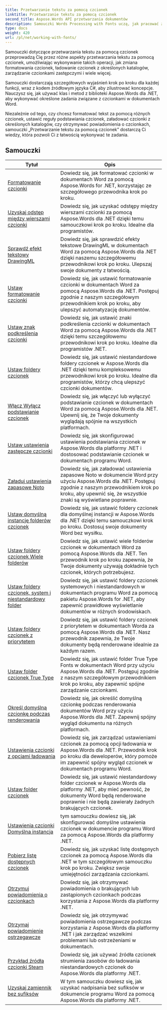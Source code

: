 ```yaml
---
title: Przetwarzanie tekstu za pomocą czcionek
linktitle: Przetwarzanie tekstu za pomocą czcionek
second_title: Aspose.Words API przetwarzania dokumentów
description: Samouczki Words Processing with Fonts uczą, jak pracować z czcionkami w programie Word za pomocą Aspose.Words dla .NET. Formatowanie, zamienniki, powiadomienia i wiele więcej.
type: docs
weight: 420
url: /pl/net/working-with-fonts/
---
```


Samouczki dotyczące przetwarzania tekstu za pomocą czcionek przeprowadzą Cię przez różne aspekty przetwarzania tekstu za pomocą czcionek, umożliwiając wykonywanie takich operacji, jak zmiana formatowania czcionek, ładowanie czcionek z określonych katalogów, zarządzanie czcionkami zastępczymi i wiele więcej.

Samouczki dostarczają szczegółowych wyjaśnień krok po kroku dla każdej funkcji, wraz z kodem źródłowym języka C#, aby zilustrować koncepcje. Nauczysz się, jak używać klas i metod z biblioteki Aspose.Words dla .NET, aby wykonywać określone zadania związane z czcionkami w dokumentach Word.

Niezależnie od tego, czy chcesz formatować tekst za pomocą różnych czcionek, ustawić reguły podstawiania czcionek, załadować czcionki z określonych katalogów, czy otrzymywać powiadomienia o czcionkach, samouczki „Przetwarzanie tekstu za pomocą czcionek” dostarczą Ci wiedzy, która pozwoli Ci z łatwością wykonywać te zadania.

 ## Samouczki
| Tytuł | Opis |
| --- | --- |
| [Formatowanie czcionki](./font-formatting/) | Dowiedz się, jak formatować czcionki w dokumentach Word za pomocą Aspose.Words for .NET, korzystając ze szczegółowego przewodnika krok po kroku. |
| [Uzyskaj odstęp między wierszami czcionki](./get-font-line-spacing/) | Dowiedz się, jak uzyskać odstępy między wierszami czcionki za pomocą Aspose.Words dla .NET dzięki temu samouczkowi krok po kroku. Idealne dla programistów. |
| [Sprawdź efekt tekstowy DrawingML](./check-drawingml-text-effect/) | Dowiedz się, jak sprawdzić efekty tekstowe DrawingML w dokumentach Word za pomocą Aspose.Words dla .NET dzięki naszemu szczegółowemu przewodnikowi krok po kroku. Ulepszaj swoje dokumenty z łatwością. |
| [Ustaw formatowanie czcionki](./set-font-formatting/) | Dowiedz się, jak ustawić formatowanie czcionki w dokumentach Word za pomocą Aspose.Words dla .NET. Postępuj zgodnie z naszym szczegółowym przewodnikiem krok po kroku, aby ulepszyć automatyzację dokumentów. |
| [Ustaw znak podkreślenia czcionki](./set-font-emphasis-mark/) | Dowiedz się, jak ustawić znaki podkreślenia czcionki w dokumentach Word za pomocą Aspose.Words dla .NET dzięki temu szczegółowemu przewodnikowi krok po kroku. Idealne dla programistów .NET. |
| [Ustaw foldery czcionek](./set-fonts-folders/) | Dowiedz się, jak ustawić niestandardowe foldery czcionek w Aspose.Words dla .NET dzięki temu kompleksowemu przewodnikowi krok po kroku. Idealne dla programistów, którzy chcą ulepszyć czcionki dokumentów. |
| [Włącz Wyłącz podstawianie czcionek](./enable-disable-font-substitution/) | Dowiedz się, jak włączyć lub wyłączyć podstawianie czcionek w dokumentach Word za pomocą Aspose.Words dla .NET. Upewnij się, że Twoje dokumenty wyglądają spójnie na wszystkich platformach. |
| [Ustaw ustawienia zastępcze czcionki](./set-font-fallback-settings/) | Dowiedz się, jak skonfigurować ustawienia podstawiania czcionek w Aspose.Words dla platformy .NET i dostosować podstawianie czcionek w dokumentach programu Word. |
| [Załaduj ustawienia zapasowe Noto](./load-noto-fallback-settings/) | Dowiedz się, jak załadować ustawienia zapasowe Noto w dokumencie Word przy użyciu Aspose.Words dla .NET. Postępuj zgodnie z naszym przewodnikiem krok po kroku, aby upewnić się, że wszystkie znaki są wyświetlane poprawnie. |
| [Ustaw domyślną instancję folderów czcionek](./set-fonts-folders-default-instance/) | Dowiedz się, jak ustawić foldery czcionek dla domyślnej instancji w Aspose.Words dla .NET dzięki temu samouczkowi krok po kroku. Dostosuj swoje dokumenty Word bez wysiłku. |
| [Ustaw foldery czcionek Wiele folderów](./set-fonts-folders-multiple-folders/) | Dowiedz się, jak ustawić wiele folderów czcionek w dokumentach Word za pomocą Aspose.Words dla .NET. Ten przewodnik krok po kroku zapewnia, że Twoje dokumenty używają dokładnie tych czcionek, których potrzebujesz. |
| [Ustaw foldery czcionek, system i niestandardowy folder](./set-fonts-folders-system-and-custom-folder/) | Dowiedz się, jak ustawić foldery czcionek systemowych i niestandardowych w dokumentach programu Word za pomocą pakietu Aspose.Words for .NET, aby zapewnić prawidłowe wyświetlanie dokumentów w różnych środowiskach. |
| [Ustaw foldery czcionek z priorytetem](./set-fonts-folders-with-priority/) | Dowiedz się, jak ustawić foldery czcionek z priorytetem w dokumentach Worda za pomocą Aspose.Words dla .NET. Nasz przewodnik zapewnia, że Twoje dokumenty będą renderowane idealnie za każdym razem. |
| [Ustaw folder czcionek True Type](./set-true-type-fonts-folder/) | Dowiedz się, jak ustawić folder True Type Fonts w dokumentach Word przy użyciu Aspose.Words dla .NET. Postępuj zgodnie z naszym szczegółowym przewodnikiem krok po kroku, aby zapewnić spójne zarządzanie czcionkami. |
| [Określ domyślną czcionkę podczas renderowania](./specify-default-font-when-rendering/) | Dowiedz się, jak określić domyślną czcionkę podczas renderowania dokumentów Word przy użyciu Aspose.Words dla .NET. Zapewnij spójny wygląd dokumentu na różnych platformach. |
| [Ustawienia czcionki z opcjami ładowania](./font-settings-with-load-options/) | Dowiedz się, jak zarządzać ustawieniami czcionek za pomocą opcji ładowania w Aspose.Words dla .NET. Przewodnik krok po kroku dla deweloperów, który pomoże im zapewnić spójny wygląd czcionek w dokumentach programu Word.|
| [Ustaw folder czcionek](./set-fonts-folder/) | Dowiedz się, jak ustawić niestandardowy folder czcionek w Aspose.Words dla platformy .NET, aby mieć pewność, że dokumenty Word będą renderowane poprawnie i nie będą zawierały żadnych brakujących czcionek. |
| [Ustawienia czcionki Domyślna instancja](./font-settings-default-instance/) | tym samouczku dowiesz się, jak skonfigurować domyślne ustawienia czcionek w dokumencie programu Word za pomocą Aspose.Words dla platformy .NET. |
| [Pobierz listę dostępnych czcionek](./get-list-of-available-fonts/) | Dowiedz się, jak uzyskać listę dostępnych czcionek za pomocą Aspose.Words dla .NET w tym szczegółowym samouczku krok po kroku. Zwiększ swoje umiejętności zarządzania czcionkami. |
| [Otrzymuj powiadomienia o czcionkach](./receive-notifications-of-fonts/) | Dowiedz się, jak otrzymywać powiadomienia o brakujących lub zastąpionych czcionkach podczas korzystania z Aspose.Words dla platformy .NET. |
| [Otrzymaj powiadomienie ostrzegawcze](./receive-warning-notification/) | Dowiedz się, jak otrzymywać powiadomienia ostrzegawcze podczas korzystania z Aspose.Words dla platformy .NET i jak zarządzać wszelkimi problemami lub ostrzeżeniami w dokumentach. |
| [Przykład źródła czcionki Steam](./resource-steam-font-source-example/) | Dowiedz się, jak używać źródła czcionek strumienia zasobów do ładowania niestandardowych czcionek do Aspose.Words dla platformy .NET. |
| [Uzyskaj zamiennik bez sufiksów](./get-substitution-without-suffixes/) | W tym samouczku dowiesz się, jak uzyskać nadpisania bez sufiksów w dokumencie programu Word za pomocą Aspose.Words dla platformy .NET. |